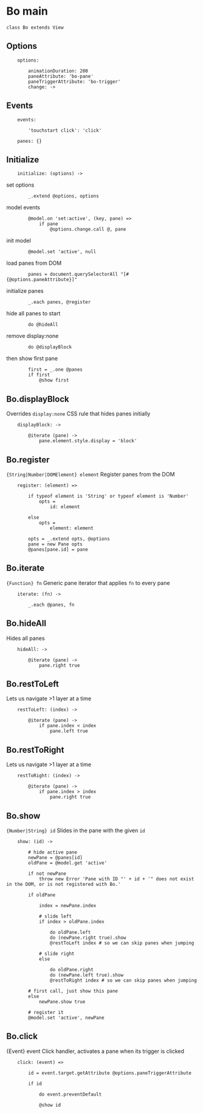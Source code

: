 # Bo main

	class Bo extends View

## Options

		options:

			animationDuration: 200
			paneAttribute: 'bo-pane'
			paneTriggerAttribute: 'bo-trigger'
			change: ->

## Events

		events:

			'touchstart click': 'click'

		panes: {}

## Initialize

		initialize: (options) ->

set options
			
			_.extend @options, options

model events

			@model.on 'set:active', (key, pane) =>
				if pane
					@options.change.call @, pane

init model

			@model.set 'active', null

load panes from DOM

			panes = document.querySelectorAll "[#{@options.paneAttribute}]"

initialize panes

			_.each panes, @register

hide all panes to start

			do @hideAll

remove display:none

			do @displayBlock

then show first pane
			
			first = _.one @panes
			if first
				@show first

## Bo.displayBlock
Overrides `display:none` CSS rule that hides panes initially

		displayBlock: ->

			@iterate (pane) ->
				pane.element.style.display = 'block'

## Bo.register
`{String|Number|DOMElement} element`
Register panes from the DOM

		register: (element) =>

			if typeof element is 'String' or typeof element is 'Number'
				opts =
					id: element

			else
				opts =
					element: element

			opts = _.extend opts, @options
			pane = new Pane opts
			@panes[pane.id] = pane

## Bo.iterate
`{Function} fn`
Generic pane iterator that applies `fn` to every pane

		iterate: (fn) ->

			_.each @panes, fn

## Bo.hideAll
Hides all panes

		hideAll: ->

			@iterate (pane) ->
				pane.right true

## Bo.restToLeft
Lets us navigate >1 layer at a time

		restToLeft: (index) ->

			@iterate (pane) ->
				if pane.index < index
					pane.left true

## Bo.restToRight
Lets us navigate >1 layer at a time

		restToRight: (index) ->

			@iterate (pane) ->
				if pane.index > index
					pane.right true

## Bo.show
`{Number|String} id`
Slides in the pane with the given `id`

		show: (id) ->

			# hide active pane
			newPane = @panes[id]
			oldPane = @model.get 'active'

			if not newPane
				throw new Error 'Pane with ID "' + id + '" does not exist in the DOM, or is not registered with Bo.'

			if oldPane

				index = newPane.index

				# slide left
				if index > oldPane.index
					
					do oldPane.left
					do (newPane.right true).show
					@restToLeft index # so we can skip panes when jumping

				# slide right
				else

					do oldPane.right
					do (newPane.left true).show
					@restToRight index # so we can skip panes when jumping

			# first call, just show this pane
			else
				newPane.show true

			# register it
			@model.set 'active', newPane

## Bo.click
{Event} event
Click handler, activates a pane when its trigger is clicked

		click: (event) =>

			id = event.target.getAttribute @options.paneTriggerAttribute

			if id

				do event.preventDefault

				@show id